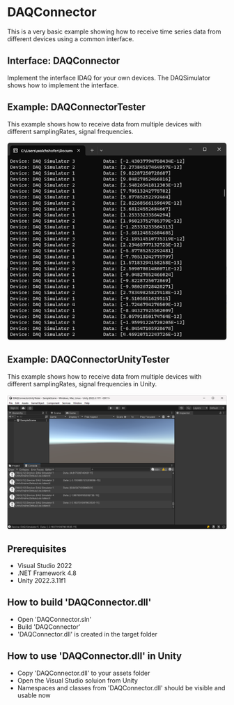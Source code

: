 # DAQConnector
This is a very basic example showing how to receive time series data from different devices using a common interface.

## Interface: DAQConnector
Implement the interface IDAQ for your own devices. The DAQSimulator shows how to implement the interface.

## Example: DAQConnectorTester
This example shows how to receive data from multiple devices with different samplingRates, signal frequencies.<br/><br/>
![alt text](https://raw.githubusercontent.com/MartinWalchshofer/DAQConnector/main/DAQConnectorTester.png "DAQConnectorTester")

## Example: DAQConnectorUnityTester
This example shows how to receive data from multiple devices with different samplingRates, signal frequencies in Unity.<br/><br/>
![alt text](https://raw.githubusercontent.com/MartinWalchshofer/DAQConnector/main/DAQConnectorTesterUnity.png "DAQConnectorTesterUnity")

## Prerequisites
- Visual Studio 2022
- .NET Framework 4.8
- Unity 2022.3.11f1

## How to build 'DAQConnector.dll'
- Open 'DAQConnector.sln'
- Build 'DAQConnector'
- 'DAQConnector.dll' is created in the target folder

## How to use 'DAQConnector.dll' in Unity
- Copy 'DAQConnector.dll' to your assets folder
- Open the Visual Studio soluion from Unity
- Namespaces and classes from 'DAQConnector.dll' should be visible and usable now
